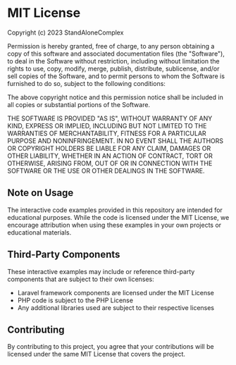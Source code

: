 # MIT License

Copyright (c) 2023 StandAloneComplex

Permission is hereby granted, free of charge, to any person obtaining a copy
of this software and associated documentation files (the "Software"), to deal
in the Software without restriction, including without limitation the rights
to use, copy, modify, merge, publish, distribute, sublicense, and/or sell
copies of the Software, and to permit persons to whom the Software is
furnished to do so, subject to the following conditions:

The above copyright notice and this permission notice shall be included in all
copies or substantial portions of the Software.

THE SOFTWARE IS PROVIDED "AS IS", WITHOUT WARRANTY OF ANY KIND, EXPRESS OR
IMPLIED, INCLUDING BUT NOT LIMITED TO THE WARRANTIES OF MERCHANTABILITY,
FITNESS FOR A PARTICULAR PURPOSE AND NONINFRINGEMENT. IN NO EVENT SHALL THE
AUTHORS OR COPYRIGHT HOLDERS BE LIABLE FOR ANY CLAIM, DAMAGES OR OTHER
LIABILITY, WHETHER IN AN ACTION OF CONTRACT, TORT OR OTHERWISE, ARISING FROM,
OUT OF OR IN CONNECTION WITH THE SOFTWARE OR THE USE OR OTHER DEALINGS IN THE
SOFTWARE.

## Note on Usage

The interactive code examples provided in this repository are intended for educational purposes. 
While the code is licensed under the MIT License, we encourage attribution when using these 
examples in your own projects or educational materials.

## Third-Party Components

These interactive examples may include or reference third-party components that are subject to 
their own licenses:

- Laravel framework components are licensed under the MIT License
- PHP code is subject to the PHP License
- Any additional libraries used are subject to their respective licenses

## Contributing

By contributing to this project, you agree that your contributions will be licensed under the 
same MIT License that covers the project.
